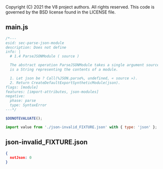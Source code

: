 Copyright (C) 2021 the V8 project authors. All rights reserved.
This code is governed by the BSD license found in the LICENSE file.

## main.js

```js
/*---
esid: sec-parse-json-module
description: Does not define
info: |
  # 1.4 ParseJSONModule ( source )

  The abstract operation ParseJSONModule takes a single argument source which
  is a String representing the contents of a module.

  1. Let json be ? Call(%JSON.parse%, undefined, « source »).
  2. Return CreateDefaultExportSyntheticModule(json).
flags: [module]
features: [import-attributes, json-modules]
negative:
  phase: parse
  type: SyntaxError
---*/

$DONOTEVALUATE();

import value from './json-invalid_FIXTURE.json' with { type: 'json' };
```

## json-invalid_FIXTURE.json

```json
{
  notJson: 0
}
```

